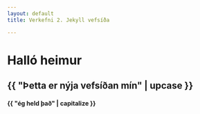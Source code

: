```yaml
---
layout: default
title: Verkefni 2. Jekyll vefsíða

---
```


# Halló heimur

## {{ "Þetta er nýja vefsíðan mín" | upcase }}

#### {{ "ég held það" | capitalize }}